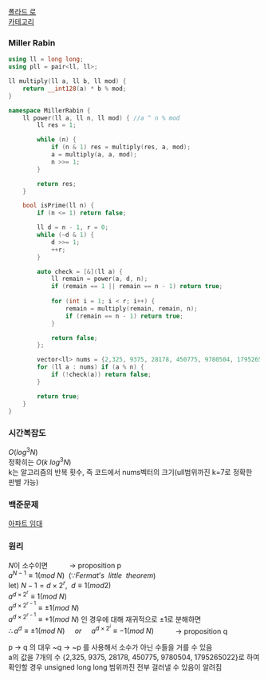 [폴라드 로](/수학/PollardRho.md)   
[카테고리](/README.md)
### Miller Rabin
```cpp
using ll = long long;
using pll = pair<ll, ll>;

ll multiply(ll a, ll b, ll mod) {
    return __int128(a) * b % mod;
}

namespace MillerRabin {
    ll power(ll a, ll n, ll mod) { //a ^ n % mod
        ll res = 1;

        while (n) {
            if (n & 1) res = multiply(res, a, mod);
            a = multiply(a, a, mod);
            n >>= 1;
        }

        return res;
    }

    bool isPrime(ll n) {
        if (n <= 1) return false;

        ll d = n - 1, r = 0;
        while (~d & 1) {
            d >>= 1;
            ++r;
        }

        auto check = [&](ll a) {
            ll remain = power(a, d, n);
            if (remain == 1 || remain == n - 1) return true;
            
            for (int i = 1; i < r; i++) {
                remain = multiply(remain, remain, n);
                if (remain == n - 1) return true;
            }

            return false;
        };

        vector<ll> nums = {2,325, 9375, 28178, 450775, 9780504, 1795265022};
        for (ll a : nums) if (a % n) {
            if (!check(a)) return false;
        }

        return true;
    }
}
```
### 시간복잡도 
$O(log^3{N})$   
정확히는 $O(k~log^3{N})$   
k는 알고리즘의 반복 횟수, 즉 코드에서 nums벡터의 크기(ull범위까진 k=7로 정확한 판별 가능)

### 백준문제
[아파트 임대](https://www.acmicpc.net/problem/5615)

### 원리
$N$이 소수이면 $~~~~~~~~~~\rightarrow$ proposition p   
$a^{N-1}\equiv1(mod~N) ~~(\because Fermat’s~~little~~theorem$)   
let) $N - 1 = d \times 2^r, ~~d \equiv 1(mod 2)$   
$a^{d \times 2^r} \equiv 1(mod~N)$   
$a^{d \times 2^{r-1}} \equiv \pm1(mod~N)$   
$a^{d \times 2^{r-1}} \equiv +1(mod~N)$ 인 경우에 대해 재귀적으로 $\pm1$로 분해하면   
$\therefore a^{d} \equiv \pm1(mod~N)~~~~~or~~~~~a^{d \times 2^i} \equiv -1 (mod~N)$  $~~~~~~~~~~\rightarrow$ proposition q   

p -> q 의 대우 ~q -> ~p 를 사용해서 소수가 아닌 수들을 거를 수 있음   
a의 값을 7개의 수 {2,325, 9375, 28178, 450775, 9780504, 1795265022}로 하여 확인할 경우 unsigned long long 범위까진 전부 걸러낼 수 있음이 알려짐